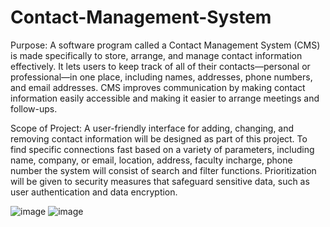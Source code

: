 # Contact-Management-System
Purpose:
A software program called a Contact Management System (CMS) is made specifically to store, arrange, and manage contact information effectively. It lets users to keep track of all of their contacts—personal or professional—in one place, including names, addresses, phone numbers, and email addresses. CMS improves communication by making contact information easily accessible and making it easier to arrange meetings and follow-ups. 

Scope of Project:
A user-friendly interface for adding, changing, and removing contact information will be designed as part of this project. To find specific connections fast based on a variety of parameters, including name, company, or email, location, address, faculty incharge, phone number the system will consist of search and filter functions. Prioritization will be given to security measures that safeguard sensitive data, such as user authentication and data encryption.

![image](https://github.com/user-attachments/assets/de748bbf-5a7c-4b9f-88b7-139f8d9a64d5)
![image](https://github.com/user-attachments/assets/6271b7f0-b9b9-455f-ae2e-490c59bf5a74)
